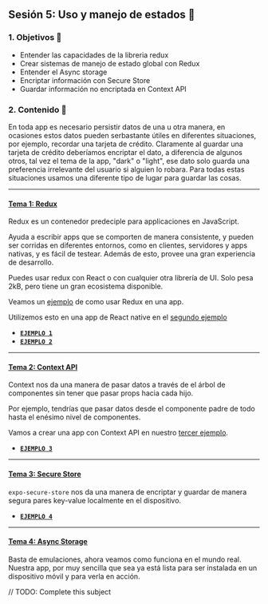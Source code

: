 ## Sesión 5: Uso y manejo de estados 💽

### 1. Objetivos :dart: 

- Entender las capacidades de la libreria redux
- Crear sistemas de manejo de estado global con Redux
- Entender el Async storage
- Encriptar información con Secure Store
- Guardar información no encriptada en Context API

### 2. Contenido :blue_book:

En toda app es necesario persistir datos de una u otra manera, en ocasiones estos datos pueden serbastante útiles en diferentes situaciones, por ejemplo, recordar una tarjeta de crédito. Claramente al guardar una tarjeta de crédito deberíamos encriptar el dato, a diferencia de algunos otros, tal vez el tema de la app, "dark" o "light", ese dato solo guarda una preferencia irrelevante del usuario si alguien lo robara. Para todas estas situaciones usamos una diferente tipo de lugar para guardar las cosas.

---

#### <ins>Tema 1: Redux</ins>

Redux es un contenedor predeciple para applicaciones en JavaScript.

Ayuda a escribir apps que se comporten de manera consistente, y pueden ser corridas en diferentes entornos, como en clientes, servidores y apps nativas, y es fácil de testear. Además de esto, provee una gran experiencia de desarrollo.

Puedes usar redux con React o con cualquier otra librería de UI. Solo pesa 2kB, pero tiene un gran ecosistema disponible.

Veamos un [ejemplo](./Ejemplo-01) de como usar Redux en una app.

Utilizemos esto en una app de React native en el [segundo ejemplo](./Ejemplo-02)

- [**`EJEMPLO 1`**](./Ejemplo-01)
- [**`EJEMPLO 2`**](./Ejemplo-02)

---

#### <ins>Tema 2: Context API </ins>

Context nos da una manera de pasar datos a través de el árbol de componentes sin tener que pasar props hacia cada hijo.

Por ejemplo, tendrías que pasar datos desde el componente padre de todo hasta el enésimo nivel de componentes.

Vamos a crear una app con Context API en nuestro [tercer ejemplo](./Ejemplo-03).

- [**`EJEMPLO 3`**](./Ejemplo-03)
---

#### <ins>Tema 3: Secure Store</ins>

`expo-secure-store` nos da una manera de encriptar y guardar de manera segura pares key-value localmente en el dispositivo.  

- [**`EJEMPLO 4`**](./Ejemplo-04)

---

#### <ins>Tema 4: Async Storage</ins>

Basta de emulaciones, ahora veamos como funciona en el mundo real. Nuestra app, por muy sencilla que sea ya está lista para ser instalada en un dispositivo móvil y para verla en acción.

// TODO: Complete this subject
